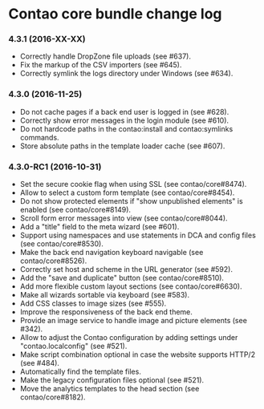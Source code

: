 # Contao core bundle change log

### 4.3.1 (2016-XX-XX)

 * Correctly handle DropZone file uploads (see #637).
 * Fix the markup of the CSV importers (see #645).
 * Correctly symlink the logs directory under Windows (see #634).

### 4.3.0 (2016-11-25)

 * Do not cache pages if a back end user is logged in (see #628).
 * Correctly show error messages in the login module (see #610).
 * Do not hardcode paths in the contao:install and contao:symlinks commands.
 * Store absolute paths in the template loader cache (see #607).

### 4.3.0-RC1 (2016-10-31)

 * Set the secure cookie flag when using SSL (see contao/core#8474).
 * Allow to select a custom form template (see contao/core#8454).
 * Do not show protected elements if "show unpublished elements" is enabled (see contao/core#8149).
 * Scroll form error messages into view (see contao/core#8044).
 * Add a "title" field to the meta wizard (see #601).
 * Support using namespaces and use statements in DCA and config files (see contao/core#8530).
 * Make the back end navigation keyboard navigable (see contao/core#8526).
 * Correctly set host and scheme in the URL generator (see #592).
 * Add the "save and duplicate" button (see contao/core#8510).
 * Add more flexible custom layout sections (see contao/core#6630).
 * Make all wizards sortable via keyboard (see #583).
 * Add CSS classes to image sizes (see #555).
 * Improve the responsiveness of the back end theme.
 * Provide an image service to handle image and picture elements (see #342).
 * Allow to adjust the Contao configuration by adding settings under "contao.localconfig" (see #521).
 * Make script combination optional in case the website supports HTTP/2 (see #484).
 * Automatically find the template files.
 * Make the legacy configuration files optional (see #521).
 * Move the analytics templates to the head section (see contao/core#8182).
